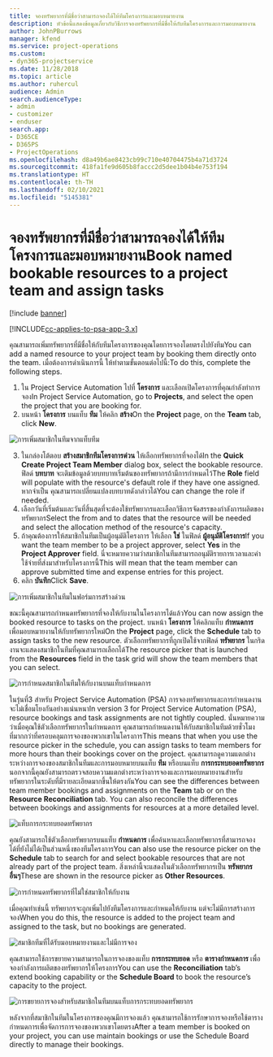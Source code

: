 ```yaml
---
title: จองทรัพยากรที่มีชื่อว่าสามารถจองได้ให้ทีมโครงการและมอบหมายงาน
description: หัวข้อนี้แสดงข้อมูลเกี่ยวกับวิธีการจองทรัพยากรที่มีชื่อให้กับทีมโครงการและการมอบหมายงาน
author: JohnPBurrows
manager: kfend
ms.service: project-operations
ms.custom:
- dyn365-projectservice
ms.date: 11/28/2018
ms.topic: article
ms.author: ruhercul
audience: Admin
search.audienceType:
- admin
- customizer
- enduser
search.app:
- D365CE
- D365PS
- ProjectOperations
ms.openlocfilehash: d8a49b6ae8423cb99c710e40704475b4a71d3724
ms.sourcegitcommit: 418fa1fe9d605b8faccc2d5dee1b04b4e753f194
ms.translationtype: HT
ms.contentlocale: th-TH
ms.lasthandoff: 02/10/2021
ms.locfileid: "5145381"
---
```

# <a name="book-named-bookable-resources-to-a-project-team-and-assign-tasks"></a><span data-ttu-id="bb709-103">จองทรัพยากรที่มีชื่อว่าสามารถจองได้ให้ทีมโครงการและมอบหมายงาน</span><span class="sxs-lookup"><span data-stu-id="bb709-103">Book named bookable resources to a project team and assign tasks</span></span> 

[!include [banner](../includes/psa-now-project-operations.md)]

[!INCLUDE[cc-applies-to-psa-app-3.x](../includes/cc-applies-to-psa-app-3x.md)]

<span data-ttu-id="bb709-104">คุณสามารถเพิ่มทรัพยากรที่มีชื่อให้กับทีมโครงการของคุณโดยการจองโดยตรงไปยังทีม</span><span class="sxs-lookup"><span data-stu-id="bb709-104">You can  add a named resource to your project team by booking them directly onto the team.</span></span> <span data-ttu-id="bb709-105">เมื่อต้องการดำเนินการนี้ ให้ทำตามขั้นตอนต่อไปนี้:</span><span class="sxs-lookup"><span data-stu-id="bb709-105">To do this, complete the following steps.</span></span>

1. <span data-ttu-id="bb709-106">ใน Project Service Automation ไปที่ **โครงการ** และเลือกเปิดโครงการที่คุณกำลังทำการจอง</span><span class="sxs-lookup"><span data-stu-id="bb709-106">In  Project Service Automation, go to **Projects**, and select the open the project that you are booking for.</span></span>
2. <span data-ttu-id="bb709-107">บนหน้า **โครงการ** บนแท็บ **ทีม** ให้คลิก **สร้าง**</span><span class="sxs-lookup"><span data-stu-id="bb709-107">On the **Project** page, on the **Team** tab, click **New**.</span></span> 

![การเพิ่มสมาชิกในทีมจากแท็บทีม](media/RM-how-to-1.png)

3. <span data-ttu-id="bb709-109">ในกล่องโต้ตอบ **สร้างสมาชิกทีมโครงการด่วน** ให้เลือกทรัพยากรที่จองได้</span><span class="sxs-lookup"><span data-stu-id="bb709-109">In the **Quick Create Project Team Member** dialog box, select the bookable resource.</span></span> <span data-ttu-id="bb709-110">ฟิลด์ **บทบาท** จะเติมข้อมูลด้วยบทบาทเริ่มต้นของทรัพยากรถ้ามีการกำหนดไว้</span><span class="sxs-lookup"><span data-stu-id="bb709-110">The **Role** field will populate with the resource's default role if they have one assigned.</span></span> <span data-ttu-id="bb709-111">หากจำเป็น คุณสามารถเปลี่ยนแปลงบทบาทดังกล่าวได้</span><span class="sxs-lookup"><span data-stu-id="bb709-111">You can change the role if needed.</span></span> 
4. <span data-ttu-id="bb709-112">เลือกวันที่เริ่มต้นและวันที่สิ้นสุดที่จะต้องใช้ทรัพยากรและเลือกวิธีการจัดสรรของกำลังการผลิตของทรัพยากร</span><span class="sxs-lookup"><span data-stu-id="bb709-112">Select the from and to dates that the resource will be needed and select the allocation method of the resource's capacity.</span></span> 
5. <span data-ttu-id="bb709-113">ถ้าคุณต้องการให้สมาชิกในทีมเป็นผู้อนุมัติโครงการ ให้เลือก **ใช่** ในฟิลด์ **ผู้อนุมัติโครงการ**</span><span class="sxs-lookup"><span data-stu-id="bb709-113">If you want the team member to be a project approver, select **Yes** in the **Project Approver** field.</span></span> <span data-ttu-id="bb709-114">นี่จะหมายความว่าสมาชิกในทีมสามารถอนุมัติรายการเวลาและค่าใช้จ่ายที่ส่งมาสำหรับโครงการนี้</span><span class="sxs-lookup"><span data-stu-id="bb709-114">This will mean that the team member can approve submitted time and expense entries for this project.</span></span> 
6. <span data-ttu-id="bb709-115">คลิก **บันทึก**</span><span class="sxs-lookup"><span data-stu-id="bb709-115">Click **Save**.</span></span>

![การเพิ่มสมาชิกในทีมในฟอร์มการสร้างด่วน](media/RM-how-to-2.png)


<span data-ttu-id="bb709-117">ขณะนี้คุณสามารถกำหนดทรัพยากรที่จองให้กับงานในโครงการได้แล้ว</span><span class="sxs-lookup"><span data-stu-id="bb709-117">You can now assign the booked resource to tasks on the project.</span></span> <span data-ttu-id="bb709-118">บนหน้า **โครงการ** ให้คลิกแท็บ **กำหนดการ** เพื่อมอบหมายงานให้กับทรัพยากรใหม่</span><span class="sxs-lookup"><span data-stu-id="bb709-118">On the **Project** page, click the **Schedule** tab to assign tasks to the new resource.</span></span> <span data-ttu-id="bb709-119">ตัวเลือกทรัพยากรที่ถูกเปิดใช้จากฟิลด์ **ทรัพยากร** ในกริดงานจะแสดงสมาชิกในทีมที่คุณสามารถเลือกได้</span><span class="sxs-lookup"><span data-stu-id="bb709-119">The resource picker that is launched from the **Resources** field in the task grid will show the team members that you can select.</span></span>

![การกำหนดสมาชิกในทีมให้กับงานบนแท็บกำหนดการ](media/RM-how-to-3.png)

<span data-ttu-id="bb709-121">ในรุ่นที่3 สำหรับ Project Service Automation (PSA) การจองทรัพยากรและการกำหนดงานจะไม่เชื่อมโยงกันอย่างแน่นหนา</span><span class="sxs-lookup"><span data-stu-id="bb709-121">In version 3 for Project Service Automation (PSA), resource bookings and task assignments are not tightly coupled.</span></span> <span data-ttu-id="bb709-122">นั่นหมายความว่าเมื่อคุณใช้ตัวเลือกทรัพยากรในกำหนดการ คุณสามารถกำหนดงานให้กับสมาชิกในทีมด้วยชั่วโมงที่มากกว่าที่ครอบคลุมการจองของพวกเขาในโครงการ</span><span class="sxs-lookup"><span data-stu-id="bb709-122">This means that when you use the resource picker in the schedule, you can assign tasks to team members for more hours than their bookings cover on the project.</span></span>
<span data-ttu-id="bb709-123">คุณสามารถดูความแตกต่างระหว่างการจองของสมาชิกในทีมและการมอบหมายบนแท็บ **ทีม** หรือบนแท็บ **การกระทบยอดทรัพยากร** นอกจากนี้คุณยังสามารถตรวจสอบความแตกต่างระหว่างการจองและการมอบหมายงานสำหรับทรัพยากรในระดับที่มีรายละเอียดมากขึ้นให้ตรงกัน</span><span class="sxs-lookup"><span data-stu-id="bb709-123">You can see the differences between team member bookings and assignments on the **Team** tab or on the **Resource Reconciliation** tab. You can also reconcile the differences between bookings and assignments for resources at a more detailed level.</span></span>

![แท็บการกระทบยอดทรัพยากร](media/RM-how-to-4.png)

<span data-ttu-id="bb709-125">คุณยังสามารถใช้ตัวเลือกทรัพยากรบนแท็บ **กำหนดการ** เพื่อค้นหาและเลือกทรัพยากรที่สามารถจองได้ที่ยังไม่ได้เป็นส่วนหนึ่งของทีมโครงการ</span><span class="sxs-lookup"><span data-stu-id="bb709-125">You can also use the resource picker on the **Schedule** tab to search for and select bookable resources that are not already part of the project team.</span></span> <span data-ttu-id="bb709-126">สิ่งเหล่านี้จะแสดงในตัวเลือกทรัพยากรเป็น **ทรัพยากรอื่นๆ**</span><span class="sxs-lookup"><span data-stu-id="bb709-126">These are shown in the resource picker as **Other Resources**.</span></span>

![การกำหนดทรัพยากรที่ไม่ใช่สมาชิกให้กับงาน](media/RM-how-to-5.png)

<span data-ttu-id="bb709-128">เมื่อคุณทำเช่นนี้ ทรัพยากรจะถูกเพิ่มไปยังทีมโครงการและกำหนดให้กับงาน แต่จะไม่มีการสร้างการจอง</span><span class="sxs-lookup"><span data-stu-id="bb709-128">When you do this, the resource is added to the project team and assigned to the task, but no bookings are generated.</span></span>

![สมาชิกทีมที่ได้รับมอบหมายงานและไม่มีการจอง](media/RM-how-to-6.png)

<span data-ttu-id="bb709-130">คุณสามารถใช้การขยายความสามารถในการจองของแท็บ **การกระทบยอด** หรือ **ตารางกำหนดการ** เพื่อจองกำลังการผลิตของทรัพยากรให้โครงการ</span><span class="sxs-lookup"><span data-stu-id="bb709-130">You can use the **Reconciliation** tab’s extend booking capability or the **Schedule Board** to book the resource’s capacity to the project.</span></span>

![การขยายการจองสำหรับสมาชิกในทีมบนแท็บการกระทบยอดทรัพยากร](media/RM-how-to-7.png)

<span data-ttu-id="bb709-132">หลังจากที่สมาชิกในทีมในโครงการของคุณมีการจองแล้ว คุณสามารถใช้การรักษาการจองหรือใช้ตารางกำหนดการเพื่อจัดการการจองของพวกเขาโดยตรง</span><span class="sxs-lookup"><span data-stu-id="bb709-132">After a team member is booked on your project, you can use maintain bookings or use the Schedule Board directly to manage their bookings.</span></span>
